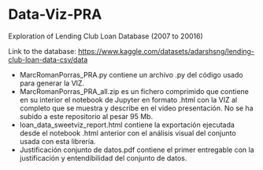 # Data-Viz-PRA

Exploration of Lending Club Loan Database (2007 to 20016)

Link to the database: https://www.kaggle.com/datasets/adarshsng/lending-club-loan-data-csv/data

- MarcRomanPorras_PRA.py contiene un archivo .py del código usado para generar la VIZ.
- MarcRomanPorras_PRA_all.zip es un fichero comprimido que contiene en su interior el notebook de Jupyter en formato .html con la VIZ al completo que se muestra y describe en el video presentación. No se ha subido a este repositorio al pesar 95 Mb.
- loan_data_sweetviz_report.html contiene la exportación ejecutada desde el notebook .html anterior con el análisis visual del conjunto usada con esta librería.
- Justificación conjunto de datos.pdf contiene el primer entregable con la justificación y entendibilidad del conjunto de datos.

